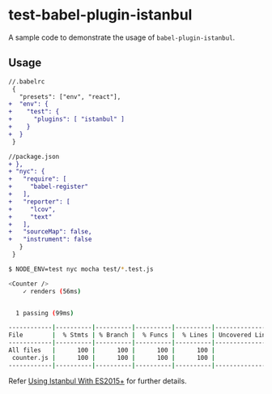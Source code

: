 test-babel-plugin-istanbul
==============================================================================

A sample code to demonstrate the usage of `babel-plugin-istanbul`.

Usage
---
```diff
//.babelrc
 {
   "presets": ["env", "react"],
+  "env": {
+    "test": {
+      "plugins": [ "istanbul" ]
+    }
+  }
 }
```

```diff
//package.json
+ },
+ "nyc": {
+   "require": [
+     "babel-register"
+   ],
+   "reporter": [
+     "lcov",
+     "text"
+   ],
+   "sourceMap": false,
+   "instrument": false
   }
 }
```

```sh
$ NODE_ENV=test nyc mocha test/*.test.js

<Counter />
    ✓ renders (56ms)


  1 passing (99ms)

------------|----------|----------|----------|----------|-------------------|
File        |  % Stmts | % Branch |  % Funcs |  % Lines | Uncovered Line #s |
------------|----------|----------|----------|----------|-------------------|
All files   |      100 |      100 |      100 |      100 |                   |
 counter.js |      100 |      100 |      100 |      100 |                   |
------------|----------|----------|----------|----------|-------------------|
```

Refer [Using Istanbul With ES2015+](https://istanbul.js.org/docs/tutorials/es2015/) for further details.
